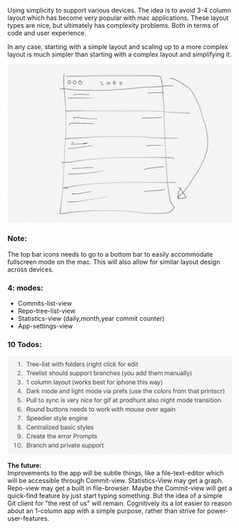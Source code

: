Using simplicity to support various devices. <!--more-->  The idea is to avoid 3-4 column layout which has become very popular with mac applications. These layout types are nice, but ultimately has complexity problems. Both in terms of code and user experience. 

In any case, starting with a simple layout and scaling up to a more complex layout is much simpler than starting with a complex layout and simplifying it.

<img width="605" alt="img" src="https://raw.githubusercontent.com/stylekit/img/master/File 13-09-16 01 18 35 illustration.png">

### Note:
The top bar icons needs to go to a bottom bar to easily accommodate fullscreen mode on the mac. This will also allow for similar layout design across devices. 

### 4: modes:
- Commits-list-view
- Repo-tree-list-view
- Statistics-view (daily,month,year commit counter)
- App-settings-view

### 10 Todos:

<img width="604" alt="img" src="https://raw.githubusercontent.com/stylekit/img/master/File 13-09-16 01 18 35.png">  
  
 **The future:**  
 Improvements to the app will be subtle things, like a file-text-editor which will be accessible through Commit-view. Statistics-View may get a graph. Repo-view may get a built in file-browser. Maybe the Commit-view will get a quick-find feature by just start typing something. But the idea of a simple Git client for "the rest of us" will remain. Cognitively its a lot easier to reason about an 1-column app with a simple purpose, rather than strive for power-user-features.